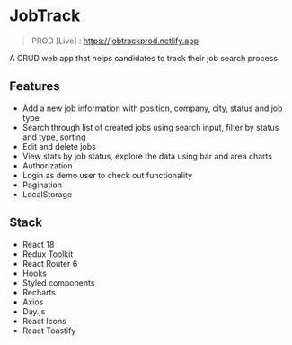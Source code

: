 # JobTrack

> PROD [Live] : https://jobtrackprod.netlify.app

A CRUD web app that helps candidates to track their job search process.

## Features

- Add a new job information with position, company, city, status and job type
- Search through list of created jobs using search input, filter by status and type, sorting
- Edit and delete jobs
- View stats by job status, explore the data using bar and area charts
- Authorization
- Login as demo user to check out functionality
- Pagination
- LocalStorage

## Stack

- React 18
- Redux Toolkit
- React Router 6
- Hooks
- Styled components
- Recharts
- Axios
- Day.js
- React Icons
- React Toastify


